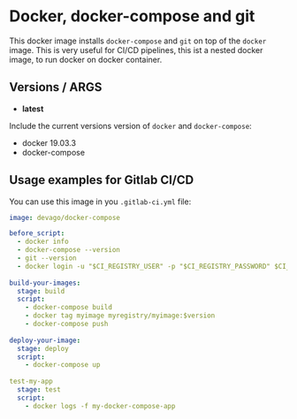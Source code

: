 # Docker, docker-compose and git

This docker image installs `docker-compose` and `git` on top of the `docker` image.
This is very useful for CI/CD pipelines, this ist a nested docker image, to run docker on docker container.

## Versions / ARGS
- **latest**

Include the current versions version of `docker` and `docker-compose`:
- docker 19.03.3
- docker-compose

## Usage examples for Gitlab CI/CD

You can use this image in you `.gitlab-ci.yml` file:

```` yml
image: devago/docker-compose

before_script:
  - docker info
  - docker-compose --version
  - git --version
  - docker login -u "$CI_REGISTRY_USER" -p "$CI_REGISTRY_PASSWORD" $CI_REGISTRY
  
build-your-images:
  stage: build
  script:
    - docker-compose build
    - docker tag myimage myregistry/myimage:$version
    - docker-compose push
    
deploy-your-image:
  stage: deploy
  script:
    - docker-compose up
    
test-my-app
  stage: test
  script:
    - docker logs -f my-docker-compose-app
````
